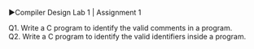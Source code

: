 ▶️Compiler Design Lab 1 | Assignment 1<br/>

Q1. Write a C program to identify the valid comments in a program.<br/>
Q2. Write a C program to identify the valid identifiers inside a program.<br/>
